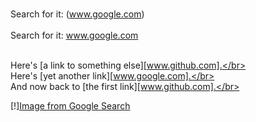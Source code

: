 <br>Search for it: (www.google.com)</br>
<br>Search for it: www.google.com</br>

<br>Here's [a link to something else][www.github.com].</br>
<br>Here's [yet another link][www.google.com].</br>
<br>And now back to [the first link][www.github.com].</br>

[!][Image from Google Search](http://www.amazingcambodiaplaces.com/wp-content/uploads/2015/01/norway-photography-1.jpg)

